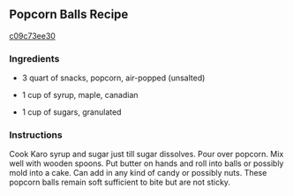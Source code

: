 ## Popcorn Balls Recipe

[c09c73ee30](http://cookeatshare.com/recipes/popcorn-balls-1137)

### Ingredients

 - 3 quart of snacks, popcorn, air-popped (unsalted)

 - 1 cup of syrup, maple, canadian

 - 1 cup of sugars, granulated

### Instructions

Cook Karo syrup and sugar just till sugar dissolves. Pour over popcorn. Mix well with wooden spoons. Put butter on hands and roll into balls or possibly mold into a cake. Can add in any kind of candy or possibly nuts. These popcorn balls remain soft sufficient to bite but are not sticky.